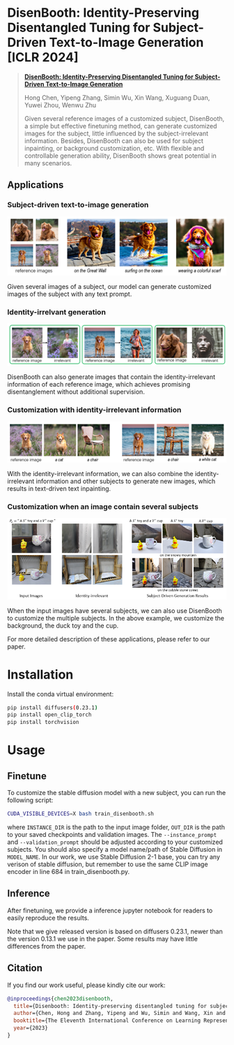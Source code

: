 # DisenBooth: Identity-Preserving Disentangled Tuning for Subject-Driven Text-to-Image Generation [ICLR 2024]

> <a href="https://openreview.net/forum?id=FlhjUkC7vH">**DisenBooth: Identity-Preserving Disentangled Tuning for Subject-Driven Text-to-Image Generation**</a>
>
> Hong Chen, Yipeng Zhang, Simin Wu, Xin Wang, Xuguang Duan, Yuwei Zhou, Wenwu Zhu
>
> Given several reference images of a customized subject, DisenBooth, a simple but effective finetuning method, can generate customized images for the subject, little influenced by the subject-irrelevant information. Besides, DisenBooth can also be used for subject inpainting, or background customization, etc. With flexible and controllable generation ability, DisenBooth shows great potential in many scenarios.

## Applications

### Subject-driven text-to-image generation
<img src="assets/subject.png"/>

Given several images of a subject, our model can generate customized images of the subject with any text prompt.

### Identity-irrelvant generation
<img src="assets/irrelevant.png"/>

DisenBooth can also generate images that contain the identity-irrelevant information of each reference image, which achieves promising disentanglement without additional supervision.

### Customization with identity-irrelevant information
<img src="assets/custom.png"/>

With the identity-irrelevant information, we can also combine the identity-irrelevant information and other subjects to generate new images, which results in text-driven text inpainting.

### Customization when an image contain several subjects
<img src="assets/multi.png"/>

When the input images have several subjects, we can also use DisenBooth to customize the multiple subjects. In the above example, we customize the background, the duck toy and the cup.

For more detailed description of these applications, please refer to our paper.

# Installation
Install the conda virtual environment:
```bash
pip install diffusers(0.23.1)
pip install open_clip_torch
pip install torchvision
```

# Usage

## Finetune
To customize the stable diffusion model with a new subject, you can run the following script:

```bash
CUDA_VISIBLE_DEVICES=X bash train_disenbooth.sh
```
where `INSTANCE_DIR` is the path to the input image folder, `OUT_DIR` is the path to your saved checkpoints and validation images. The `--instance_prompt` and `--validation_prompt` should be adjusted according to your customized subjects. You should also specify a model name/path of Stable Diffusion in `MODEL_NAME`. In our work, we use Stable Diffusion 2-1 base, you can try any verison of stable diffusion, but remember to use the same CLIP image encoder in line 684 in train_disenbooth.py. 


## Inference
After finetuning, we provide a inference jupyter notebook for readers to easily reproduce the results.

Note that we give released version is based on diffusers 0.23.1, newer than the version 0.13.1 we use in the paper. Some results may have little differences from the paper. 

## Citation
If you find our work useful, please kindly cite our work:
```bibtex
@inproceedings{chen2023disenbooth,
  title={Disenbooth: Identity-preserving disentangled tuning for subject-driven text-to-image generation},
  author={Chen, Hong and Zhang, Yipeng and Wu, Simin and Wang, Xin and Duan, Xuguang and Zhou, Yuwei and Zhu, Wenwu},
  booktitle={The Eleventh International Conference on Learning Representations},
  year={2023}
}
```
